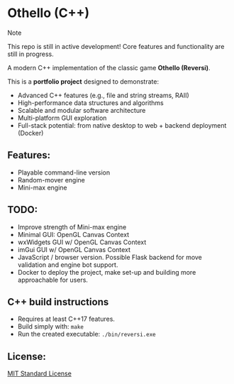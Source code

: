 # Othello (C++)
> [!NOTE]
> This repo is still in active development! 
> Core features and functionality are still in progress. 

A modern C++ implementation of the classic game **Othello (Reversi)**.

This is a **portfolio project** designed to demonstrate:
* Advanced C++ features (e.g., file and string streams, RAII)
* High-performance data structures and algorithms
* Scalable and modular software architecture
* Multi-platform GUI exploration
* Full-stack potential: from native desktop to web + backend deployment (Docker)

## Features:
* Playable command-line version 
* Random-mover engine
* Mini-max engine

## TODO:
* Improve strength of Mini-max engine
* Minimal GUI: OpenGL Canvas Context
* wxWidgets GUI w/ OpenGL Canvas Context
* imGui GUI w/ OpenGL Canvas Context
* JavaScript / browser version. Possible Flask backend for move validation and engine bot support.
* Docker to deploy the project, make set-up and building more approachable for users.

## C++ build instructions
* Requires at least C++17 features. 
* Build simply with: `make`
* Run the created executable: `./bin/reversi.exe`

## License:
[MIT Standard License](LICENSE.txt)

